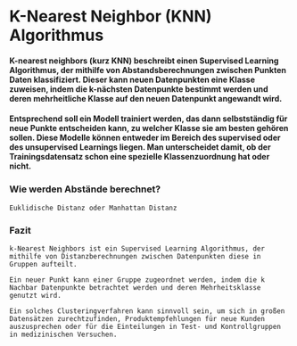 # K-Nearest Neighbor (KNN) Algorithmus

#### K-nearest neighbors (kurz KNN) beschreibt einen Supervised Learning Algorithmus, der mithilfe von Abstandsberechnungen zwischen Punkten Daten klassifiziert. Dieser kann neuen Datenpunkten eine Klasse zuweisen, indem die k-nächsten Datenpunkte bestimmt werden und deren mehrheitliche Klasse auf den neuen Datenpunkt angewandt wird. 

#### Entsprechend soll ein Modell trainiert werden, das dann selbstständig für neue Punkte entscheiden kann, zu welcher Klasse sie am besten gehören sollen. Diese Modelle können entweder im Bereich des supervised oder des unsupervised Learnings liegen. Man unterscheidet damit, ob der Trainingsdatensatz schon eine spezielle Klassenzuordnung hat oder nicht.

### Wie werden Abstände berechnet?
````
Euklidische Distanz oder Manhattan Distanz
````
### Fazit
````
k-Nearest Neighbors ist ein Supervised Learning Algorithmus, der mithilfe von Distanzberechnungen zwischen Datenpunkten diese in Gruppen aufteilt.

Ein neuer Punkt kann einer Gruppe zugeordnet werden, indem die k Nachbar Datenpunkte betrachtet werden und deren Mehrheitsklasse genutzt wird.

Ein solches Clusteringverfahren kann sinnvoll sein, um sich in großen Datensätzen zurechtzufinden, Produktempfehlungen für neue Kunden auszusprechen oder für die Einteilungen in Test- und Kontrollgruppen in medizinischen Versuchen.
````



